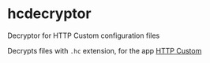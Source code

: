 # hcdecryptor
Decryptor for HTTP Custom configuration files 

Decrypts files with `.hc` extension, for the app [HTTP Custom](https://play.google.com/store/apps/details?id=xyz.easypro.httpcustom)
